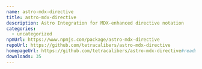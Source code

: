```yaml
---
name: astro-mdx-directive
title: astro-mdx-directive
description: Astro Integration for MDX-enhanced directive notation
categories:
  - uncategorized
npmUrl: https://www.npmjs.com/package/astro-mdx-directive
repoUrl: https://github.com/tetracalibers/astro-mdx-directive
homepageUrl: https://github.com/tetracalibers/astro-mdx-directive#readme
downloads: 35
---
```

